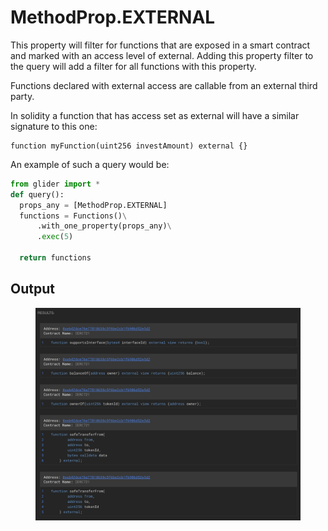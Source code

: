 # MethodProp.EXTERNAL

This property will filter for functions that are exposed in a smart contract and marked with an access level of external. Adding this property filter to the query will add a filter for all functions with this property.&#x20;

Functions declared with external access are callable from an external third party.

In solidity a function that has access set as external will have a similar signature to this one:

```solidity
function myFunction(uint256 investAmount) external {}
```

An example of such a query would be:

```python
from glider import *
def query():
  props_any = [MethodProp.EXTERNAL]
  functions = Functions()\
      .with_one_property(props_any)\
      .exec(5)

  return functions
```

## Output

<figure><img src="../../../.gitbook/assets/image (19).png" alt=""><figcaption></figcaption></figure>
